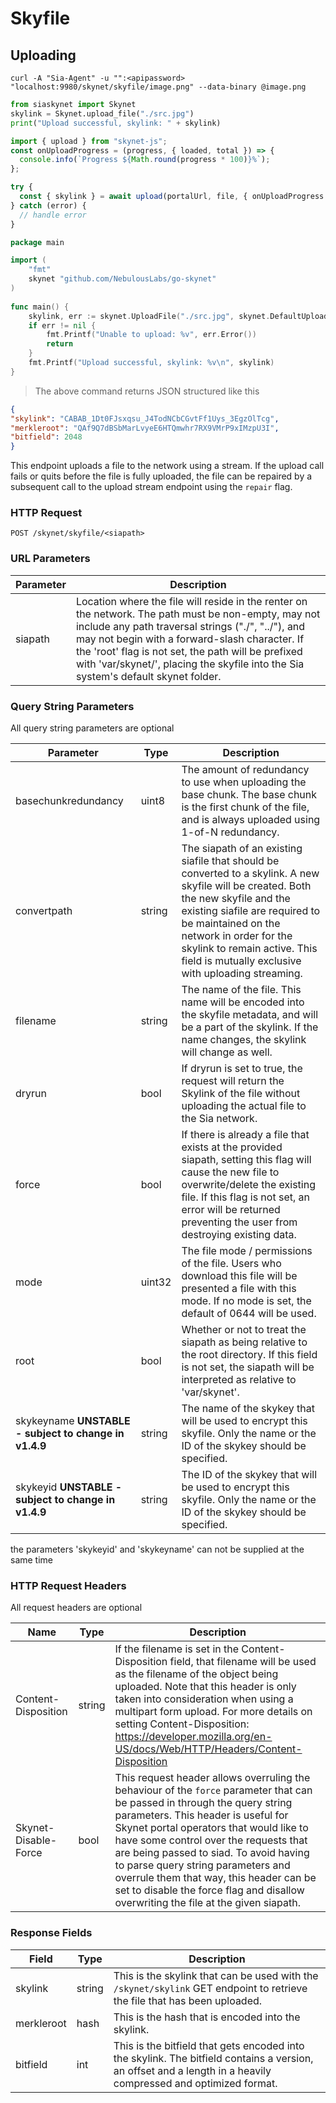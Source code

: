 # Skyfile

## Uploading

```shell
curl -A "Sia-Agent" -u "":<apipassword> "localhost:9980/skynet/skyfile/image.png" --data-binary @image.png
```

```python
from siaskynet import Skynet
skylink = Skynet.upload_file("./src.jpg")
print("Upload successful, skylink: " + skylink)
```

```javascript
import { upload } from "skynet-js";
const onUploadProgress = (progress, { loaded, total }) => {
  console.info(`Progress ${Math.round(progress * 100)}%`);
};

try {
  const { skylink } = await upload(portalUrl, file, { onUploadProgress });
} catch (error) {
  // handle error
}
```
```go
package main

import (
	"fmt"
	skynet "github.com/NebulousLabs/go-skynet"
)
                        
func main() {
	skylink, err := skynet.UploadFile("./src.jpg", skynet.DefaultUploadOptions)
	if err != nil {
		fmt.Printf("Unable to upload: %v", err.Error())
		return
	}
	fmt.Printf("Upload successful, skylink: %v\n", skylink)
}
```
> The above command returns JSON structured like this

```json
{
"skylink": "CABAB_1Dt0FJsxqsu_J4TodNCbCGvtFf1Uys_3EgzOlTcg",
"merkleroot": "QAf9Q7dBSbMarLvyeE6HTQmwhr7RX9VMrP9xIMzpU3I",
"bitfield": 2048
}
```

This endpoint uploads a file to the network using a stream. If the upload call
fails or quits before the file is fully uploaded, the file can be repaired by a
subsequent call to the upload stream endpoint using the `repair` flag.

### HTTP Request
`POST /skynet/skyfile/<siapath>`

### URL Parameters

Parameter | Description
--------- | -----------
siapath | Location where the file will reside in the renter on the network. The path must be non-empty, may not include any path traversal strings ("./", "../"), and may not begin with a forward-slash character. If the 'root' flag is not set, the path will be prefixed with 'var/skynet/', placing the skyfile into the Sia system's default skynet folder.

### Query String Parameters

<aside class="notice"> All query string parameters are optional </aside>

Parameter | Type | Description
--------- | -----| -----------
basechunkredundancy | uint8 | The amount of redundancy to use when uploading the base chunk. The base chunk is the first chunk of the file, and is always uploaded using 1-of-N redundancy.
convertpath | string | The siapath of an existing siafile that should be converted to a skylink. A new skyfile will be created. Both the new skyfile and the existing siafile are required to be maintained on the network in order for the skylink to remain active. This field is mutually exclusive with uploading streaming.
filename | string | The name of the file. This name will be encoded into the skyfile metadata, and will be a part of the skylink. If the name changes, the skylink will change as well.
dryrun | bool | If dryrun is set to true, the request will return the Skylink of the file without uploading the actual file to the Sia network.
force | bool | If there is already a file that exists at the provided siapath, setting this flag will cause the new file to overwrite/delete the existing file. If this flag is not set, an error will be returned preventing the user from destroying existing data.
mode | uint32 | The file mode / permissions of the file. Users who download this file will be presented a file with this mode. If no mode is set, the default of 0644 will be used.
root | bool | Whether or not to treat the siapath as being relative to the root directory. If this field is not set, the siapath will be interpreted as relative to 'var/skynet'.
skykeyname **UNSTABLE - subject to change in v1.4.9** | string | The name of the skykey that will be used to encrypt this skyfile. Only the name or the ID of the skykey should be specified.
skykeyid **UNSTABLE - subject to change in v1.4.9** | string | The ID of the skykey that will be used to encrypt this skyfile. Only the name or the ID of the skykey should be specified.

<aside class="warning">the parameters 'skykeyid' and 'skykeyname' can not be supplied at the same time</aside>

### HTTP Request Headers

<aside class="notice"> All request headers are optional </aside>

Name | Type | Description
---- | -----| -----------
Content-Disposition | string | If the filename is set in the Content-Disposition field, that filename will be used as the filename of the object being uploaded. Note that this header is only taken into consideration when using a multipart form upload. For more details on setting Content-Disposition: https://developer.mozilla.org/en-US/docs/Web/HTTP/Headers/Content-Disposition
Skynet-Disable-Force | bool | This request header allows overruling the behaviour of the `force` parameter that can be passed in through the query string parameters. This header is useful for Skynet portal operators that would like to have some control over the requests that are being passed to siad. To avoid having to parse query string parameters and overrule them that way, this header can be set to disable the force flag and disallow overwriting the file at the given siapath.


### Response Fields

Field | Type | Description
----- | ---- | -----------
skylink | string | This is the skylink that can be used with the `/skynet/skylink` GET endpoint to retrieve the file that has been uploaded.
merkleroot | hash | This is the hash that is encoded into the skylink.
bitfield | int | This is the bitfield that gets encoded into the skylink. The bitfield contains a version, an offset and a length in a heavily compressed and optimized format.